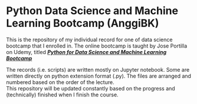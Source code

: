 # Python Data Science and Machine Learning Bootcamp (AnggiBK)
 
 This is the repository of my individual record for one of data science bootcamp that I enrolled in. The online bootcamp is taught by Jose Portilla on Udemy, titled [***Python for Data Science and Machine Learning Bootcamp***](udemy.com/course/python-for-data-science-and-machine-learning-bootcamp)
 
 The records (i.e. scripts) are written mostly on Jupyter notebook. Some are written directly on python extension format (.py).
 The files are arranged and numbered based on the order of the lecture.<br>
 This repository will be updated constantly based on the progress and (technically) finished when I finish the course.
